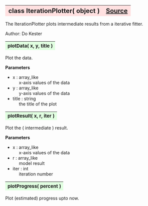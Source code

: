 ---
---
<br><br>

<a name="IterationPlotter"></a>
<table><thead style="background-color:#FFE0E0; width:100%; font-size:20px"><tr><th style="text-align:left">
<strong>class IterationPlotter(</strong> object )</th><th style="text-align:right"><a href=https://github.com/dokester/BayesicFitting/blob/master/BayesicFitting/source/IterationPlotter.py target=_blank>Source</a></th></tr></thead></table>

The IterationPlotter plots intermediate results from a iterative fitter.

Author:      Do Kester


<a name="plotData"></a>
<table><thead style="background-color:#E0FFE0; width:100%; font-size:15px"><tr><th style="text-align:left">
<strong>plotData(</strong> x, y, title )
</th></tr></thead></table>

Plot the data.

<b>Parameters</b>

* x  :  array_like
<br>&nbsp;&nbsp;&nbsp;&nbsp; x-axis values of the data
* y  :  array_like
<br>&nbsp;&nbsp;&nbsp;&nbsp; y-axis values of the data
* title  :  string
<br>&nbsp;&nbsp;&nbsp;&nbsp; the title of the plot

<a name="plotResult"></a>
<table><thead style="background-color:#E0FFE0; width:100%; font-size:15px"><tr><th style="text-align:left">
<strong>plotResult(</strong> x, r, iter )
</th></tr></thead></table>
Plot the ( intermediate ) result.

<b>Parameters</b>

* x  :  array_like
<br>&nbsp;&nbsp;&nbsp;&nbsp; x-axis values of the data
* r  :  array_like
<br>&nbsp;&nbsp;&nbsp;&nbsp; model result
* iter  :  int
<br>&nbsp;&nbsp;&nbsp;&nbsp; iteration number

<a name="plotProgress"></a>
<table><thead style="background-color:#E0FFE0; width:100%; font-size:15px"><tr><th style="text-align:left">
<strong>plotProgress(</strong> percent )
</th></tr></thead></table>
Plot (estimated) progress upto now.


